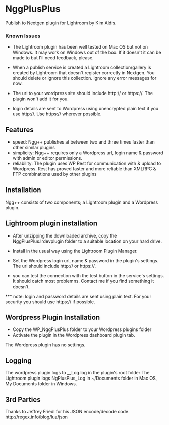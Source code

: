 NggPlusPlus
====
Publish to Nextgen plugin for Lightroom by Kim Aldis.

### Known Issues

* The Lightroom plugin has been well tested on Mac OS but not on Windows. It may work on Windows out of the box. If it doesn't it can be made to but I'll need feedback, please.

* When a publish service is created a Lightroom collection/gallery is created by Lightroom that doesn't register correctly in Nextgen. You should delete or ignore this collection. Ignore any error messages for now.

* The url to your wordpress site should include http:// or https://. The plugin won't add it for you.

* login details are sent to Wordpress using unencrypted plain text if you use http://. Use https:// wherever possible.

## Features

* speed: Ngg++ publishes at between two and three times faster than other similar plugins
* simplicity: Ngg++ requires only a Wordpress url, login name & password with admin or editor permissions.
* reliability: The plugin uses WP Rest for communication with & upload to Wordpress. Rest has proved faster and more reliable than XMLRPC & FTP combinations used by other plugins

## Installation

Ngg++ consists of two components; a Lightroom plugin and a Wordpress plugin.

## Lightroom plugin installation

* After unzipping the downloaded archive, copy the NggPlusPlus.lrdevplugin folder to a suitable location on your hard drive.

* Install in the usual way using the Lightroom Plugin Manager.
* Set the Wordpress login url, name & password in the plugin's settings. The url should include http:// or https://.

* you can test the connection with the test button in the service's settings.  It should catch most problemns. Contact me if you find something it doesn't.

*** note: login and password details are sent using plain text. For your security you should use https:// if possible.

## Wordpress Plugin Installation
* Copy the WP_NggPlusPlus folder to your Wordpress plugins folder
* Activate the plugin in the Wordpress dashboard plugin tab.

The Wordpress plugin has no settings.

## Logging
The wordpress plugin logs to __Log.log in the plugin's root folder
The Lightroom plugin logs NgPlusPlus_Log in ~/Documents folder in Mac OS, My Documents folder in Windows.

## 3rd Parties
Thanks to Jeffrey Friedl for his JSON encode/decode code. http://regex.info/blog/lua/json
